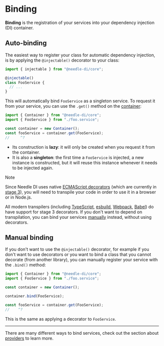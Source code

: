 # Binding

**Binding** is the registration of your services into your dependency injection (DI)  container.

## Auto-binding

The easiest way to register your class for automatic dependency injection, is by
applying the `@injectable()` decorator to your class:

```ts twoslash
import { injectable } from "@needle-di/core";

@injectable()
class FooService {
  // ...
}
```

This will automatically bind `FooService` as a singleton service. To request it from your service,
you can use the `.get()` method on the [container](./containers):

```ts twoslash
import { Container } from "@needle-di/core";
import { FooService } from "./foo.service";

const container = new Container();
const fooService = container.get(FooService);
//     ^?
```

* Its construction is **lazy**: it will only be created when you request it from the container.
* It is also a **singleton**: the first time a `FooService` is injected, a new instance is constructed, but it will
  reuse this instance whenever it needs to be injected again.

> [!NOTE]
> Since Needle DI uses native [ECMAScript decorators](https://github.com/tc39/proposal-decorators)
> (which are currently in [stage 3](https://github.com/tc39/proposals#stage-3)), you will need to transpile your code in
> order to use it in a browser or in Node.js.
>
> All modern transpilers (including [TypeScript], [esbuild], [Webpack], [Babel]) do have support for stage 3 decorators.
> If you
> don't want to depend on transpilation, you can bind your services [manually](#manual-binding) instead, without using
> decorators.

[TypeScript]: https://devblogs.microsoft.com/typescript/announcing-typescript-5-0/#decorators

[esbuild]: https://github.com/evanw/esbuild/releases/v0.21.0

[Webpack]: https://stackoverflow.com/a/37616418/1116452

[Babel]: https://stackoverflow.com/a/37616418/1116452

## Manual binding

If you don't want to use the `@injectable()` decorator, for example if you don't want to use decorators or you want to
bind a class that you cannot decorate (from another library), you can manually register your service with the `.bind()`
method:

```ts twoslash
import { Container } from "@needle-di/core";
import { FooService } from "./foo.service";

const container = new Container();

container.bind(FooService);

const fooService = container.get(FooService);
//    ^?
```

This is the same as applying a decorator to `FooService`.

***

There are many different ways to bind services,
check out the section about [providers](./providers) to learn more. 
